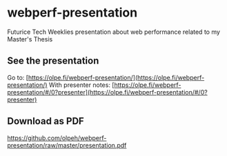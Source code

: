 # webperf-presentation
Futurice Tech Weeklies presentation about web performance related to my Master's Thesis

## See the presentation
Go to: [https://olpe.fi/webperf-presentation/](https://olpe.fi/webperf-presentation/)
With presenter notes: [https://olpe.fi/webperf-presentation/#/0?presenter](https://olpe.fi/webperf-presentation/#/0?presenter)

## Download as PDF
https://github.com/olpeh/webperf-presentation/raw/master/presentation.pdf
